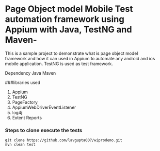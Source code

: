 # Page Object model Mobile Test automation framework using Appium with Java, TestNG and Maven-
This is a sample project to demonstrate what is page object model framework and how it can used in Appium to automate any android and ios mobile application.
TestNG is used as test framework.

Dependency
Java
Maven

###libraries used
1. Appium
2. TestNG
3. PageFactory
4. AppiumWebDriverEventListener
5. log4j
6. Extent Reports

### Steps to clone execute the tests
```
git clone https://github.com/lavgupta007/wiprodemo.git
mvn clean test
```
